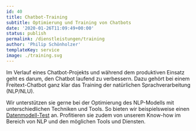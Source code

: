```yaml
---
id: 40
title: Chatbot-Training
subtitle: Optimierung und Training von Chatbots
date: '2020-01-26T11:09:49+00:00'
status: publish
permalink: /dienstleistungen/training
author: 'Philip Schönholzer'
templateKey: service
image: ./training.svg
---
```


Im Verlauf eines Chatbot-Projekts und während dem produktiven Einsatz geht es darum, den Chatbot laufend zu verbessern. Dazu gehört bei einem Freitext-Chatbot ganz klar das Training der natürlichen Sprachverarbeitung (NLP/NLU).

Wir unterstützen sie gerne bei der Optimierung des NLP-Modells mit unterschiedlichen Techniken und Tools. So bieten wir beispielsweise einen [Datenmodell-Test](https://apptiva.ch/datenmodell-eines-chatbots-testen) an. Profitieren sie zudem von unserem Know-how im Bereich von NLP und den möglichen Tools und Diensten.
